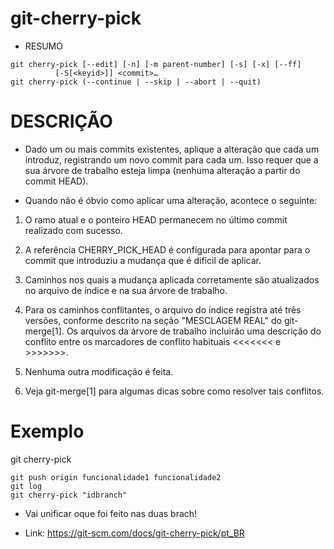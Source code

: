 # git-cherry-pick

* RESUMO

````
git cherry-pick [--edit] [-n] [-m parent-number] [-s] [-x] [--ff]
		  [-S[<keyid>]] <commit>…​
git cherry-pick (--continue | --skip | --abort | --quit)
````

# DESCRIÇÃO

* Dado um ou mais commits existentes, aplique a alteração que cada um introduz, registrando um novo commit para cada um. Isso requer que a sua árvore de trabalho esteja limpa (nenhuma alteração a partir do commit HEAD).

* Quando não é óbvio como aplicar uma alteração, acontece o seguinte:

1. O ramo atual e o ponteiro HEAD permanecem no último commit realizado com sucesso.

2. A referência CHERRY_PICK_HEAD é configurada para apontar para o commit que introduziu a mudança que é difícil de aplicar.

3. Caminhos nos quais a mudança aplicada corretamente são atualizados no arquivo de índice e na sua árvore de trabalho.

4. Para os caminhos conflitantes, o arquivo do índice registra até três versões, conforme descrito na seção "MESCLAGEM REAL" do git-merge[1]. Os arquivos da árvore de trabalho incluirão uma descrição do conflito entre os marcadores de conflito habituais <<<<<<< e >>>>>>>.

5. Nenhuma outra modificação é feita.

6. Veja git-merge[1] para algumas dicas sobre como resolver tais conflitos.


# Exemplo

git cherry-pick

````
git push origin funcionalidade1 funcionalidade2
git log
git cherry-pick "idbranch"
````

* Vai unificar oque foi feito nas duas brach!

* Link: https://git-scm.com/docs/git-cherry-pick/pt_BR